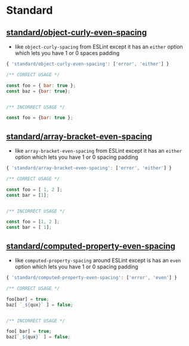 # Standard



## [standard/object-curly-even-spacing](https://github.com/xjamundx/eslint-plugin-standard)

- like `object-curly-spacing` from ESLint except it has an `either` option which lets you have 1 or 0 spaces padding

``````javascript
{ 'standard/object-curly-even-spacing': ['error', 'either'] }
``````

``````javascript
/** CORRECT USAGE */

const foo = { bar: true };
const baz = {bar: true};


/** INCORRECT USAGE */

const foo = {bar: true };
``````



## [standard/array-bracket-even-spacing](https://github.com/xjamundx/eslint-plugin-standard)

- like `array-bracket-even-spacing` from ESLint except it has an `either` option which lets you have 1 or 0 spacing padding

``````javascript
{ 'standard/array-bracket-even-spacing': ['error', 'either'] }
``````

```````javascript
/** CORRECT USAGE */

const foo = [ 1, 2 ];
const bar = [1];


/** INCORRECT USAGE */

const foo = [1, 2 ];
const bar = [ 1];
```````



## [standard/computed-property-even-spacing](https://github.com/xjamundx/eslint-plugin-standard)

- like `computed-property-spacing` around ESLint except is has an `even` option which lets you have 1 or 0 spacing padding

``````javascript
{ 'standard/computed-property-even-spacing': ['error', 'even'] }
``````

``````javascript
/** CORRECT USAGE */

foo[bar] = true;
baz[ `_${qux}` ] = false;


/** INCORRECT USAGE */

foo[ bar] = true;
baz[`_${qux}` ] = false;
``````

